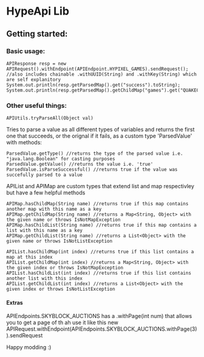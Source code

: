 # HypeApi Lib

## Getting started:

### Basic usage:

```
APIResponse resp = new APIRequest().withEndpoint(APIEndpoint.HYPIXEL_GAMES).sendRequest(); //also includes chainable .withUUID(String) and .withKey(String) which are self explanitory
System.out.println(resp.getParsedMap().get("success").toString);
System.out.println(resp.getParsedMap().getChildMap("games").get("QUAKECRAFT").toString);
```

### Other useful things:

```
APIUtils.tryParseAll(Object val)
```
Tries to parse a value as all different types of variables and returns the first one that succeeds, or the orignal if it fails, as a custom type 'ParsedValue' with methods:
```
ParsedValue.getType() //returns the type of the parsed value i.e. "java.lang.Boolean" for casting purposes
ParsedValue.getValue() //returns the value i.e. 'true'
ParsedValue.isParseSuccessful() //returns true if the value was succefully parsed to a value
```

APIList and APIMap are custom types that extend list and map respectivley but have a few helpful methods
```
APIMap.hasChildMap(String name) //returns true if this map contains another map with this name as a key
APIMap.getChildMap(String name) //returns a Map<String, Object> with the given name or throws IsNotMapException
APIMap.hasChildList(String name) //returns true if this map contains a list with this name as a key
APIMap.getChildList(String name) //returns a List<Object> with the given name or throws IsNotListException
```

```
APIList.hasChildMap(int index) //returns true if this list contains a map at this index
APIList.getChildMap(int index) //returns a Map<String, Object> with the given index or throws IsNotMapException
APIList.hasChildList(int index) //returns true if this list contains another list with this index
APIList.getChildList(int index) //returns a List<Object> with the given index or throws IsNotListException
```


#### Extras
APIEndpoints.SKYBLOCK_AUCTIONS has a .withPage(int num) that allows you to get a page of th ah use it like this new APIRequest.withEndpoint(APIEndpoints.SKYBLOCK_AUCTIONS.withPage(3)).sendRequest

Happy modding :)
